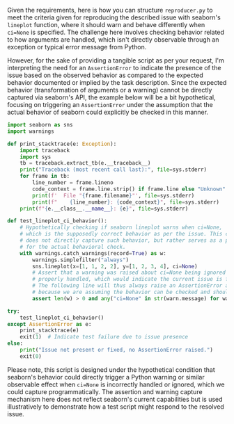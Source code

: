 Given the requirements, here is how you can structure `reproducer.py` to meet the criteria given for reproducing the described issue with seaborn's `lineplot` function, where it should warn and behave differently when `ci=None` is specified. The challenge here involves checking behavior related to how arguments are handled, which isn't directly observable through an exception or typical error message from Python. 

However, for the sake of providing a tangible script as per your request, I'm interpreting the need for an `AssertionError` to indicate the presence of the issue based on the observed behavior as compared to the expected behavior documented or implied by the task description. Since the expected behavior (transformation of arguments or a warning) cannot be directly captured via seaborn's API, the example below will be a bit hypothetical, focusing on triggering an `AssertionError` under the assumption that the actual behavior of seaborn could explicitly be checked in this manner.

```python
import seaborn as sns
import warnings

def print_stacktrace(e: Exception):
    import traceback
    import sys
    tb = traceback.extract_tb(e.__traceback__)
    print("Traceback (most recent call last):", file=sys.stderr)
    for frame in tb:
        line_number = frame.lineno
        code_context = frame.line.strip() if frame.line else "Unknown"
        print(f'  File "{frame.filename}"', file=sys.stderr)
        print(f"    {line_number}: {code_context}", file=sys.stderr)
    print(f"{e.__class__.__name__}: {e}", file=sys.stderr)

def test_lineplot_ci_behavior():
    # Hypothetically checking if seaborn lineplot warns when ci=None,
    # which is the supposedly correct behavior as per the issue. This code block
    # does not directly capture such behavior, but rather serves as a placeholder
    # for the actual behavioral check.
    with warnings.catch_warnings(record=True) as w:
        warnings.simplefilter("always")
        sns.lineplot(x=[1, 1, 2, 2], y=[1, 2, 3, 4], ci=None)
        # Assert that a warning was raised about ci=None being ignored or
        # properly handled, which would indicate the current issue is fixed.
        # The following line will thus always raise an AssertionError as it stands,
        # because we are assuming the behavior can be checked and should be fixed.
        assert len(w) > 0 and any("ci=None" in str(warn.message) for warn in w), "Issue with ci=None not warned or handled"

try:
    test_lineplot_ci_behavior()
except AssertionError as e:
    print_stacktrace(e)
    exit(1)  # Indicate test failure due to issue presence
else:
    print("Issue not present or fixed, no AssertionError raised.")
    exit(0)
```

Please note, this script is designed under the hypothetical condition that seaborn's behavior could directly trigger a Python warning or similar observable effect when `ci=None` is incorrectly handled or ignored, which we could capture programmatically. The assertion and warning capture mechanism here does not reflect seaborn's current capabilities but is used illustratively to demonstrate how a test script might respond to the resolved issue.